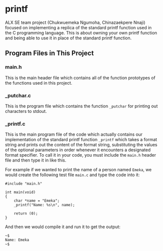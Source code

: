 # printf

ALX SE team project (Chukwuemeka Ngumoha, Chinazaekpere Nnaji) focused on implementing a replica of the standard printf function used in the C programming language. This is about owning your own printf function and being able to use it in place of the standard printf function.

## Program Files in This Project

### main.h
This is the main header file which contains all of the function prototypes of the functions used in this project.

### _putchar.c
This is the program file which contains the function `_putchar` for printing out characters to stdout.

### _printf.c
This is the main program file of the code which actually contains our implementation of the standard printf function `_printf` which takes a format string and prints out the content of the format string, substituting the values of the optional parameters in order whenever it encounters a designated format specifier. To call it in your code, you must include the `main.h` header file and then type it in like this.

For example if we wanted to print the name of a person named `Emeka`, we would create the following test file `main.c` and type the code into it:

```
#include "main.h"

int main(void)
{
    char *name = "Emeka";
    _printf("Name: %s\n", name);
 
    return (0);
}
```
And then we would compile it and run it to get the output:

```
~$
Name: Emeka
~$
```

